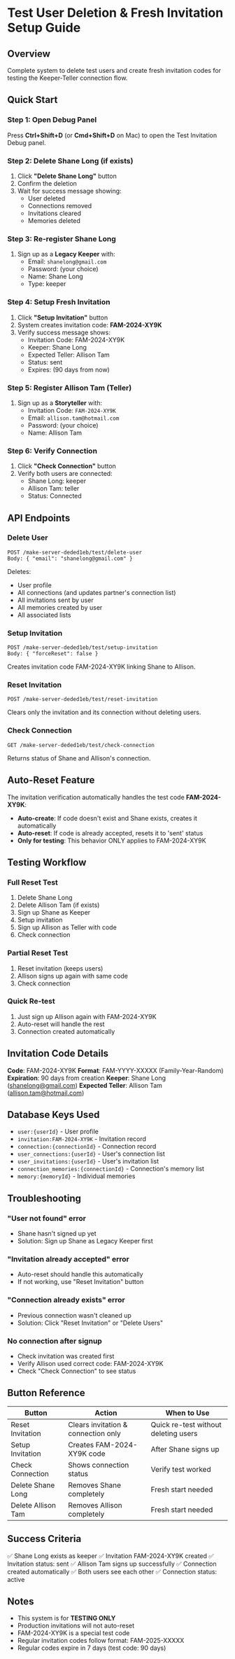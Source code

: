 # Test User Deletion & Fresh Invitation Setup Guide

## Overview
Complete system to delete test users and create fresh invitation codes for testing the Keeper-Teller connection flow.

## Quick Start

### Step 1: Open Debug Panel
Press **Ctrl+Shift+D** (or **Cmd+Shift+D** on Mac) to open the Test Invitation Debug panel.

### Step 2: Delete Shane Long (if exists)
1. Click **"Delete Shane Long"** button
2. Confirm the deletion
3. Wait for success message showing:
   - User deleted
   - Connections removed
   - Invitations cleared
   - Memories deleted

### Step 3: Re-register Shane Long
1. Sign up as a **Legacy Keeper** with:
   - Email: `shanelong@gmail.com`
   - Password: (your choice)
   - Name: Shane Long
   - Type: keeper

### Step 4: Setup Fresh Invitation
1. Click **"Setup Invitation"** button
2. System creates invitation code: **FAM-2024-XY9K**
3. Verify success message shows:
   - Invitation Code: FAM-2024-XY9K
   - Keeper: Shane Long
   - Expected Teller: Allison Tam
   - Status: sent
   - Expires: (90 days from now)

### Step 5: Register Allison Tam (Teller)
1. Sign up as a **Storyteller** with:
   - Invitation Code: `FAM-2024-XY9K`
   - Email: `allison.tam@hotmail.com`
   - Password: (your choice)
   - Name: Allison Tam

### Step 6: Verify Connection
1. Click **"Check Connection"** button
2. Verify both users are connected:
   - Shane Long: keeper
   - Allison Tam: teller
   - Status: Connected

## API Endpoints

### Delete User
```
POST /make-server-deded1eb/test/delete-user
Body: { "email": "shanelong@gmail.com" }
```

Deletes:
- User profile
- All connections (and updates partner's connection list)
- All invitations sent by user
- All memories created by user
- All associated lists

### Setup Invitation
```
POST /make-server-deded1eb/test/setup-invitation
Body: { "forceReset": false }
```

Creates invitation code FAM-2024-XY9K linking Shane to Allison.

### Reset Invitation
```
POST /make-server-deded1eb/test/reset-invitation
```

Clears only the invitation and its connection without deleting users.

### Check Connection
```
GET /make-server-deded1eb/test/check-connection
```

Returns status of Shane and Allison's connection.

## Auto-Reset Feature

The invitation verification automatically handles the test code **FAM-2024-XY9K**:

- **Auto-create**: If code doesn't exist and Shane exists, creates it automatically
- **Auto-reset**: If code is already accepted, resets it to 'sent' status
- **Only for testing**: This behavior ONLY applies to FAM-2024-XY9K

## Testing Workflow

### Full Reset Test
1. Delete Shane Long
2. Delete Allison Tam (if exists)
3. Sign up Shane as Keeper
4. Setup invitation
5. Sign up Allison as Teller with code
6. Check connection

### Partial Reset Test
1. Reset invitation (keeps users)
2. Allison signs up again with same code
3. Check connection

### Quick Re-test
1. Just sign up Allison again with FAM-2024-XY9K
2. Auto-reset will handle the rest
3. Connection created automatically

## Invitation Code Details

**Code**: FAM-2024-XY9K
**Format**: FAM-YYYY-XXXXX (Family-Year-Random)
**Expiration**: 90 days from creation
**Keeper**: Shane Long (shanelong@gmail.com)
**Expected Teller**: Allison Tam (allison.tam@hotmail.com)

## Database Keys Used

- `user:{userId}` - User profile
- `invitation:FAM-2024-XY9K` - Invitation record
- `connection:{connectionId}` - Connection record
- `user_connections:{userId}` - User's connection list
- `user_invitations:{userId}` - User's invitation list
- `connection_memories:{connectionId}` - Connection's memory list
- `memory:{memoryId}` - Individual memories

## Troubleshooting

### "User not found" error
- Shane hasn't signed up yet
- Solution: Sign up Shane as Legacy Keeper first

### "Invitation already accepted" error
- Auto-reset should handle this automatically
- If not working, use "Reset Invitation" button

### "Connection already exists" error
- Previous connection wasn't cleaned up
- Solution: Click "Reset Invitation" or "Delete Users"

### No connection after signup
- Check invitation was created first
- Verify Allison used correct code: FAM-2024-XY9K
- Check "Check Connection" to see status

## Button Reference

| Button | Action | When to Use |
|--------|--------|-------------|
| Reset Invitation | Clears invitation & connection only | Quick re-test without deleting users |
| Setup Invitation | Creates FAM-2024-XY9K code | After Shane signs up |
| Check Connection | Shows connection status | Verify test worked |
| Delete Shane Long | Removes Shane completely | Fresh start needed |
| Delete Allison Tam | Removes Allison completely | Fresh start needed |

## Success Criteria

✅ Shane Long exists as keeper
✅ Invitation FAM-2024-XY9K created
✅ Invitation status: sent
✅ Allison Tam signs up successfully
✅ Connection created automatically
✅ Both users see each other
✅ Connection status: active

## Notes

- This system is for **TESTING ONLY**
- Production invitations will not auto-reset
- FAM-2024-XY9K is a special test code
- Regular invitation codes follow format: FAM-2025-XXXXX
- Regular codes expire in 7 days (test code: 90 days)
